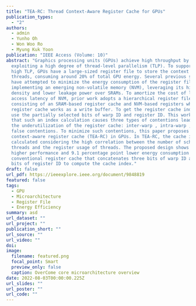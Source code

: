 ```yaml
---
title: "TEA-RC: Thread Context-Aware Register Cache for GPUs"
publication_types:
  - "2"
authors:
  - admin
  - Yunho Oh
  - Won Woo Ro
  - Myung Kuk Yoon
publication: "IEEE Access (Volume: 10)"
abstract: "Graphics processing units (GPUs) achieve high throughput by
  exploiting a high degree of thread-level parallelism (TLP). To support such
  high TLP, GPUs have a large-sized register file to store the context of all
  threads, consuming around 20% of total GPU energy. Several previous studies
  have attempted to minimize the energy consumption of the register file by
  implementing an emerging non-volatile memory (NVM), leveraging its higher
  density and lower leakage power over SRAMs. To amortize the cost of long
  access latency of NVM, prior work adopts a hierarchical register file
  consisting of an SRAM-based register cache and NVM-based registers where the
  register cache works as a write buffer. To get the register cache index, they
  use the partially selected bits of warp ID and register ID. This work observes
  that such an index calculation causes three types of contentions leading to
  the underutilization of the register cache: inter-warp , intra-warp , and
  false contentions. To minimize such contentions, this paper proposes a thread
  context-aware register cache (TEA-RC) in GPUs. In TEA-RC, the cache index is
  calculated considering the high correlation between the number of scheduled
  threads and the register usage of threads. The proposed design shows 28.5%
  higher performance and 9.1 percentage point lower energy consumption over the
  conventional register cache that concatenates three bits of warp ID and five
  bits of register ID to compute the cache index."
draft: false
url_pdf: https://ieeexplore.ieee.org/document/9848819
featured: false
tags:
  - GPU
  - Microarchitecture
  - Register File
  - Energy Efficiency
summary: asd
url_dataset: ""
url_project: ""
publication_short: ""
url_source: ""
url_video: ""
doi:
image:
  filename: featured.png
  focal_point: Smart
  preview_only: false
  caption: OverCome core microarchitecture overview
date: 2022-08-03T00:00:00.225Z
url_slides: ""
url_poster: ""
url_code: ""
---
```

